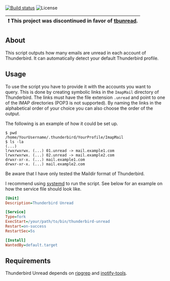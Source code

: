 [![Build status](https://img.shields.io/github/workflow/status/eikendev/thunderbird-unread/Main)](https://github.com/eikendev/thunderbird-unread/actions)
![License](https://img.shields.io/github/license/eikendev/thunderbird-unread)



| :exclamation:  **This project was discontinued in favor of [tbunread](https://github.com/eikendev/tbunread).**   |
|--------------------------------------------------------------------------------------------------------------|

## About

This script outputs how many emails are unread in each account of Thunderbird.
It can automatically detect your default Thunderbird profile.

## Usage

To use the script you have to provide it with the accounts you want to query.
This is done by creating symbolic links in the `ImapMail` directory of Thunderbird.
The links must have the file extension `.unread` and point to one of the IMAP directories (POP3 is not supported).
By naming the links in the alphabetical order of your choice you can also choose the order of the output.

The following is an example of how it could be set up.
```
$ pwd
/home/YourUsername/.thunderbird/YourProfile/ImapMail
$ ls -la
(...)
lrwxrwxrwx. (...) 01.unread -> mail.example1.com
lrwxrwxrwx. (...) 02.unread -> mail.example2.com
drwxr-xr-x. (...) mail.example1.com
drwxr-xr-x. (...) mail.example2.com
```

Be aware that I have only tested the Maildir format of Thunderbird.

I recommend using [systemd](https://systemd.io/) to run the script.
See below for an example on how the service file should look like.
```ini
[Unit]
Description=Thunderbird Unread

[Service]
Type=fork
ExecStart=/your/path/to/bin/thunderbird-unread
Restart=on-success
RestartSec=5s

[Install]
WantedBy=default.target
```

## Requirements

Thunderbird Unread depends on [ripgrep](https://crates.io/crates/ripgrep) and [inotify-tools](https://github.com/inotify-tools/inotify-tools).
